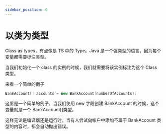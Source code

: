 ```yaml
---
sidebar_position: 6
---
```


# 以类为类型

Class as types，有点像是 TS 中的 Type。Java 是一个强类型的语言，因为每个变量都需要标注类型。

当我们初始化一个 class 的实例的时候，我们就需要将该实例标注为这个 Class 类型。

来看一个简单的例子

```java
BankAccount[] accounts = new BankAccount[numberOfAccounts];
```

这里是一个简单的例子，当我们使用 new 字段创建 BankAccount 的时候，这个变量就是一个 BankAccount[]类型。

这样无论是编译器还是运行时，当有人尝试向帐户中添加不属于 BankAccount 类型的内容时，都会自动抛出错误。
